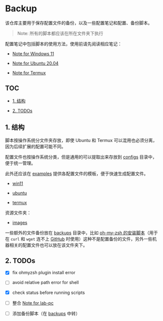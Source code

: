 # Backup

该仓库主要用于保存配置文件的备份，以及一些配置笔记和配置、备份脚本。

> Note: 所有的脚本都应该在所在文件夹下执行

配置笔记中包括脚本的使用方法，使用前请先阅读相应笔记：

- [Note for Windows 11](win11/note.md)

- [Note for Ubuntu 20.04](ubuntu/note.md)

- [Note for Termux](termux/note.md)

## TOC

- [1. 结构](#1-结构)

- [2. TODOs](#2-todos)

## 1. 结构

脚本按操作系统分文件夹存放，即使 Ubuntu 和 Termux 可以混用也必须分离，因为后续扩展的配置可能不同。

配置文件也按操作系统分类，但是通用的可以提取出来存放到 [configs](configs/) 目录中，便于统一管理。

此外还应该在 [examples](examples/) 提供各配置文件的模板，便于快速生成配置文件。

- [win11](win11/)

- [ubuntu](ubuntu/)

- [termux](termux/)

资源文件夹：

- [images](images/)

一些额外的文件备份放在 [backups](backups/) 目录中，比如 [oh-my-zsh 的安装脚本](backups/oh-my-zsh/install.sh)（用于在 `curl` 和 `wget` 连不上 [GitHub](https://github.com) 时使用）这种不是配置备份的文件，另外一些机器相关的配置文件也可以放在该文件夹下。

## 2. TODOs

- [x] fix ohmyzsh plugin install error

- [ ] avoid relative path error for shell

- [x] check status before running scripts

- [ ] 整合 [Note for lab-pc](backups/lab-pc/note.md)

- [ ] 添加备份脚本（在 [backups](backups/) 中转）